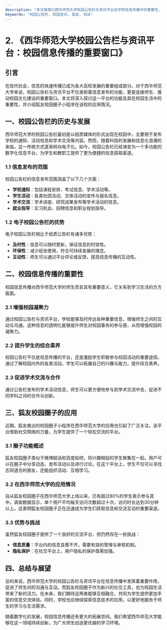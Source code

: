 ```yaml
---
description: "本文章探讨西华师范大学校园公告栏与资讯平台在学校信息传播中的重要性，以及狐友校园圈子等社交工具在信息交流中的应用。"
keywords: "校园公告栏, 校园资讯, 狐友, BUA"
---
```

# 2. 《西华师范大学校园公告栏与资讯平台：校园信息传播的重要窗口》

## 引言

在现代社会，信息的快速传播已成为各大高校发展的重要组成部分。对于西华师范大学来说，校园公告栏与资讯平台不仅承担着信息发布的功能，更是连接师生、推动校园文化建设的重要窗口。本文将深入探讨这一平台的功能及其在校园生活中的重要性，并介绍狐友校园圈子小程序在该校的应用情况。

## 一、校园公告栏的历史与发展

西华师范大学的校园公告栏最初是以纸质媒体的形式出现在校园中，主要用于发布学校的通知、活动信息和学术交流等内容。然而，随着科技的发展和信息化浪潮的来临，这一传统方式逐渐转向电子化。如今，校园公告栏已经演变为一个多功能的数字化信息平台，为学生和教职工提供了更为便捷的信息获取渠道。

### 1.1 信息发布的范围

校园公告栏的信息发布范围涵盖了以下几个方面：

- **学校通知**：包括课程安排、考试信息、学术活动等。
- **学生活动**：各类社团活动、文体活动的宣传与报名信息。
- **学术交流**：学术讲座、研究成果发布等学术活动的信息。
- **就业指导**：实习机会、招聘信息和职业规划指导。

### 1.2 电子校园公告栏的优势

电子校园公告栏相比于纸质公告栏有诸多优势：

- **及时性**：信息可以随时更新，保证信息的时效性。
- **环保性**：减少纸张使用，符合可持续发展的理念。
- **互动性**：师生可以通过平台评论或反馈，提高信息传播的互动性。

## 二、校园信息传播的重要性

校园信息传播对西华师范大学的师生而言具有重要意义，它关系到学习生活的方方面面。

### 2.1 增强校园凝聚力

通过校园公告栏与资讯平台，学校能够及时传达各种重要信息，增强师生之间的互动与沟通。这种信息的透明化能够提升师生对校园事务的参与感，从而增强校园的凝聚力。

### 2.2 提升学生的综合素养

校园公告栏不仅是信息传播的平台，还是激励学生积极参与校园活动的重要途径。通过了解校园内外的各类活动，学生可以拓展自己的兴趣与能力，提升综合素养。

### 2.3 促进学术交流与合作

通过公告栏发布的学术活动信息，师生可以更方便地参与到学术交流中去，促进不同学科之间的合作与创新。

## 三、狐友校园圈子的应用

近期，狐友推出的校园圈子小程序在西华师范大学的应用也引起了广泛关注。该平台借助社交网络的力量，为学生提供了一个轻松交流的平台。

### 3.1 圈子功能概述

狐友校园圈子类似于微博超话和百度贴吧，将兴趣相投的学生聚集在一起。用户可以在圈子中分享动态、发布活动以及进行讨论。在这个平台上，学生不仅可以寻找志同道合的朋友，还能组织活动、互相学习。

### 3.2 在西华师范大学的应用情况

自从狐友校园圈子在西华师范大学上线以来，已有超过80%的学生表示参与其中。调查数据显示，单个用户平均每天访问次数超过十次，访问时长达到30分钟以上。这表明狐友校园圈子正在迅速成为学生们获取信息和交流互动的重要渠道。

### 3.3 优势与挑战

虽然狐友校园圈子提供了一个良好的交流平台，但仍然存在一些挑战：

- **信息质量**：平台内的信息良莠不齐，需要有效的管理与审核机制。
- **隐私保护**：在社交平台上，用户隐私的保护亟需加强。

## 四、总结与展望

总的来说，西华师范大学的校园公告栏与资讯平台在信息传播中发挥着重要作用，促进了师生间的沟通与互动。而狐友校园圈子作为新兴的社交工具，也为校园生活带来了新的活力。在未来，我们期待这两者能够互相融合，共同为学生提供更加丰富的信息交流体验。同时，学校也应继续探索信息技术的应用，以更好地服务于师生的学习与生活需求。

随着数字化的发展，校园信息传播还有更大的拓展空间。我们希望西华师范大学能够在这一领域持续创新，为广大师生创造更优越的学习环境。
